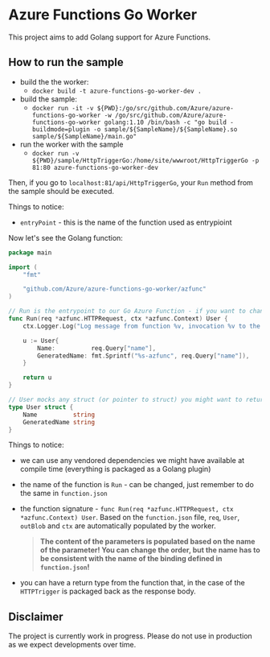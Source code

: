 # Azure Functions Go Worker

This project aims to add Golang support for Azure Functions.

## How to run the sample

- build the the worker:
  - `docker build -t azure-functions-go-worker-dev .`
- build the sample:
  - `docker run -it -v ${PWD}:/go/src/github.com/Azure/azure-functions-go-worker -w /go/src/github.com/Azure/azure-functions-go-worker golang:1.10 /bin/bash -c "go build -buildmode=plugin -o sample/${SampleName}/${SampleName}.so sample/${SampleName}/main.go"`
- run the worker with the sample
  - `docker run -v ${PWD}/sample/HttpTriggerGo:/home/site/wwwroot/HttpTriggerGo -p 81:80 azure-functions-go-worker-dev`

Then, if you go to `localhost:81/api/HttpTriggerGo`, your `Run` method from the sample should be executed.

Things to notice:

- `entryPoint` - this is the name of the function used as entrypioint

Now let's see the Golang function:

```go
package main

import (
	"fmt"

	"github.com/Azure/azure-functions-go-worker/azfunc"
)

// Run is the entrypoint to our Go Azure Function - if you want to change it, see function.json
func Run(req *azfunc.HTTPRequest, ctx *azfunc.Context) User {
	ctx.Logger.Log("Log message from function %v, invocation %v to the runtime", ctx.FunctionID, ctx.InvocationID)

	u := User{
		Name:          req.Query["name"],
		GeneratedName: fmt.Sprintf("%s-azfunc", req.Query["name"]),
	}

	return u
}

// User mocks any struct (or pointer to struct) you might want to return
type User struct {
	Name          string
	GeneratedName string
}

```

Things to notice:

- we can use any vendored dependencies we might have available at compile time (everything is packaged as a Golang plugin)
- the name of the function is `Run` - can be changed, just remember to do the same in `function.json`
- the function signature - `func Run(req *azfunc.HTTPRequest, ctx *azfunc.Context) User`. Based on the `function.json` file, `req`, `User`, `outBlob` and `ctx` are automatically populated by the worker.

  > **The content of the parameters is populated based on the name of the parameter! You can change the order, but the name has to be consistent with the name of the binding defined in `function.json`!**

- you can have a return type from the function that, in the case of the `HTTPTrigger` is packaged back as the response body.

## Disclaimer

The project is currently work in progress. Please do not use in production as we expect developments over time.